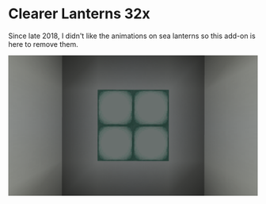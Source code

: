 # Clearer Lanterns 32x

Since late 2018, I didn't like the animations on sea lanterns so this add-on is here to remove them.

![Preview](https://raw.githubusercontent.com/Hedreon/Addons/main/Faithful/ClearerLanterns/32x/images/preview.png)
